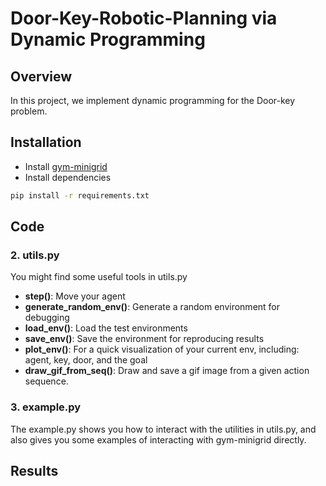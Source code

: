 # Door-Key-Robotic-Planning via Dynamic Programming

## Overview
In this project, we implement dynamic programming for the Door-key problem.

## Installation

- Install [gym-minigrid](https://github.com/maximecb/gym-minigrid)
- Install dependencies
```bash
pip install -r requirements.txt
```
## Code 
### 2. utils.py
You might find some useful tools in utils.py
- **step()**: Move your agent
- **generate_random_env()**: Generate a random environment for debugging
- **load_env()**: Load the test environments
- **save_env()**: Save the environment for reproducing results
- **plot_env()**: For a quick visualization of your current env, including: agent, key, door, and the goal
- **draw_gif_from_seq()**: Draw and save a gif image from a given action sequence.
### 3. example.py
The example.py shows you how to interact with the utilities in utils.py, and also gives you some examples of interacting with gym-minigrid directly.


## Results
